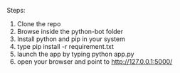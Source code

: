 Steps:
1. Clone the repo
2. Browse inside the python-bot folder
3. Install python and pip in your system
4. type pip install -r requirement.txt
6. launch the app by typing python app.py
7. open your browser and point to http://127.0.0.1:5000/
   
